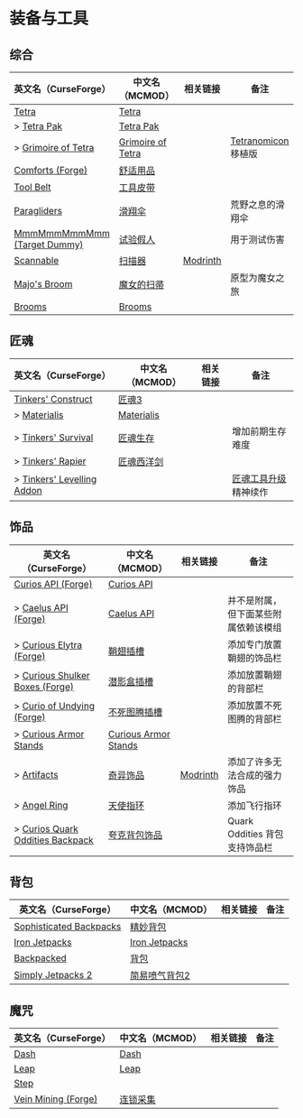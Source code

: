 # 装备与工具

## 综合

| 英文名（CurseForge）                                                                     | 中文名（MCMOD）                                           | 相关链接                                       | 备注                                                        |
| ---------------------------------------------------------------------------------------- | --------------------------------------------------------- | ---------------------------------------------- | ----------------------------------------------------------- |
| [Tetra](https://www.curseforge.com/minecraft/mc-mods/tetra)                              | [Tetra](https://www.mcmod.cn/class/2018.html)             |                                                |                                                             |
| > [Tetra Pak](https://www.curseforge.com/minecraft/mc-mods/tetra-pak)                    | [Tetra Pak](https://www.mcmod.cn/class/5671.html)         |                                                |                                                             |
| > [Grimoire of Tetra](https://www.curseforge.com/minecraft/mc-mods/grimoire-of-tetra)    | [Grimoire of Tetra](https://www.mcmod.cn/class/6010.html) |                                                | [Tetranomicon](https://www.mcmod.cn/class/5261.html) 移植版 |
| [Comforts (Forge)](https://www.curseforge.com/minecraft/mc-mods/comforts)                | [舒适用品](https://www.mcmod.cn/class/2107.html)          |                                                |                                                             |
| [Tool Belt](https://www.curseforge.com/minecraft/mc-mods/tool-belt)                      | [工具皮带](https://www.mcmod.cn/class/2649.html)          |                                                |                                                             |
| [Paragliders](https://www.curseforge.com/minecraft/mc-mods/paragliders)                  | [滑翔伞](https://www.mcmod.cn/class/1344.html)            |                                                | 荒野之息的滑翔伞                                            |
| [MmmMmmMmmMmm (Target Dummy)](https://www.curseforge.com/minecraft/mc-mods/mmmmmmmmmmmm) | [试验假人](https://www.mcmod.cn/class/1139.html)          |                                                | 用于测试伤害                                                |
| [Scannable](https://www.curseforge.com/minecraft/mc-mods/scannable)                      | [扫描器](https://www.mcmod.cn/class/791.html)             | [Modrinth](https://modrinth.com/mod/scannable) |                                                             |
| [Majo's Broom](https://www.curseforge.com/minecraft/mc-mods/majos-broom)                 | [魔女的扫帚](https://www.mcmod.cn/class/3911.html)        |                                                | 原型为魔女之旅                                              |
| [Brooms](https://www.curseforge.com/minecraft/mc-mods/brooms)                            | [Brooms](https://www.mcmod.cn/class/6269.html)            |                                                |                                                             |

## 匠魂

| 英文名（CurseForge）                                                                               | 中文名（MCMOD）                                    | 相关链接 | 备注                                                         |
| -------------------------------------------------------------------------------------------------- | -------------------------------------------------- | -------- | ------------------------------------------------------------ |
| [Tinkers' Construct](https://www.curseforge.com/minecraft/mc-mods/tinkers-construct)               | [匠魂3](https://www.mcmod.cn/class/3725.html)      |          |                                                              |
| > [Materialis](https://www.curseforge.com/minecraft/mc-mods/materialis)                            | [Materialis](https://www.mcmod.cn/class/2518.html) |          |                                                              |
| > [Tinkers' Survival](https://www.curseforge.com/minecraft/mc-mods/tinkersurvival)                 | [匠魂生存](https://www.mcmod.cn/class/2378.html)   |          | 增加前期生存难度                                             |
| > [Tinkers' Rapier](https://www.curseforge.com/minecraft/mc-mods/tinkers-rapier)                   | [匠魂西洋剑](https://www.mcmod.cn/class/4740.html) |          |                                                              |
| > [Tinkers' Levelling Addon](https://www.curseforge.com/minecraft/mc-mods/tinkers-levelling-addon) |                                                    |          | [匠魂工具升级](https://www.mcmod.cn/class/1056.html)精神续作 |

## 饰品

| 英文名（CurseForge）                                                                                            | 中文名（MCMOD）                                              | 相关链接                                       | 备注                                 |
| --------------------------------------------------------------------------------------------------------------- | ------------------------------------------------------------ | ---------------------------------------------- | ------------------------------------ |
| [Curios API (Forge)](https://www.curseforge.com/minecraft/mc-mods/curios)                                       | [Curios API](https://www.mcmod.cn/class/2029.html)           |                                                |                                      |
| > [Caelus API (Forge)](https://www.curseforge.com/minecraft/mc-mods/caelus)                                     | [Caelus API](https://www.mcmod.cn/class/2458.html)           |                                                | 并不是附属，但下面某些附属依赖该模组 |
| > [Curious Elytra (Forge)](https://www.curseforge.com/minecraft/mc-mods/curious-elytra)                         | [鞘翅插槽](https://www.mcmod.cn/class/3923.html)             |                                                | 添加专门放置鞘翅的饰品栏             |
| > [Curious Shulker Boxes (Forge)](https://www.curseforge.com/minecraft/mc-mods/curious-shulker-boxes)           | [潜影盒插槽](https://www.mcmod.cn/class/3958.html)           |                                                | 添加放置鞘翅的背部栏                 |
| > [Curio of Undying (Forge)](https://www.curseforge.com/minecraft/mc-mods/curio-of-undying)                     | [不死图腾插槽](https://www.mcmod.cn/class/2236.html)         |                                                | 添加放置不死图腾的背部栏             |
| > [Curious Armor Stands](https://www.curseforge.com/minecraft/mc-mods/curious-armor-stands)                     | [Curious Armor Stands](https://www.mcmod.cn/class/3984.html) |                                                |                                      |
| > [Artifacts](https://www.curseforge.com/minecraft/mc-mods/artifacts)                                           | [奇异饰品](https://www.mcmod.cn/class/2821.html)             | [Modrinth](https://modrinth.com/mod/artifacts) | 添加了许多无法合成的强力饰品         |
| > [Angel Ring](https://www.curseforge.com/minecraft/mc-mods/angel-ring)                                         | [天使指环](https://www.mcmod.cn/class/6177.html)             |                                                | 添加飞行指环                         |
| > [Curios Quark Oddities Backpack](https://www.curseforge.com/minecraft/mc-mods/curios-quark-oddities-backpack) | [夸克背包饰品](https://www.mcmod.cn/class/3913.html)         |                                                | Quark Oddities 背包支持饰品栏        |

## 背包

| 英文名（CurseForge）                                                                            | 中文名（MCMOD）                                       | 相关链接 | 备注 |
| ----------------------------------------------------------------------------------------------- | ----------------------------------------------------- | -------- | ---- |
| [Sophisticated Backpacks](https://www.curseforge.com/minecraft/mc-mods/sophisticated-backpacks) | [精妙背包](https://www.mcmod.cn/class/3739.html)      |          |      |
| [Iron Jetpacks](https://www.curseforge.com/minecraft/mc-mods/iron-jetpacks)                     | [Iron Jetpacks](https://www.mcmod.cn/class/3979.html) |          |      |
| [Backpacked](https://www.curseforge.com/minecraft/mc-mods/backpacked)                           | [背包](https://www.mcmod.cn/class/2228.html)          |          |      |
| [Simply Jetpacks 2](https://www.curseforge.com/minecraft/mc-mods/simply-jetpacks-2)             | [简易喷气背包2](https://www.mcmod.cn/class/784.html)  |          |      |

## 魔咒

| 英文名（CurseForge）                                                            | 中文名（MCMOD）                                  | 相关链接 | 备注 |
| ------------------------------------------------------------------------------- | ------------------------------------------------ | -------- | ---- |
| [Dash](https://www.curseforge.com/minecraft/mc-mods/dash)                       | [Dash](https://www.mcmod.cn/class/4704.html)     |          |      |
| [Leap](https://www.curseforge.com/minecraft/mc-mods/leap)                       | [Leap](https://www.mcmod.cn/class/5370.html)     |          |      |
| [Step](https://www.curseforge.com/minecraft/mc-mods/step)                       |                                                  |          |      |
| [Vein Mining (Forge)](https://www.curseforge.com/minecraft/mc-mods/vein-mining) | [连锁采集](https://www.mcmod.cn/class/5616.html) |          |      |

